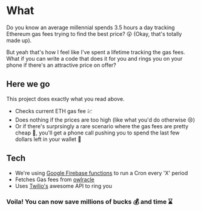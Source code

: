 # What

Do you know an average millennial spends 3.5 hours a day tracking Ethereum gas fees trying to find the best price? :astonished: (Okay, that's totally made up).

But yeah that's how I feel like I've spent a lifetime tracking the gas fees. What if you can write a code that does it for you and rings you on your phone if there's an attractive price on offer?

## Here we go
This project does exactly what you read above.

- Checks current ETH gas fee :chart:
- Does nothing if the prices are too high (like what you'd do otherwise :cry:)
- Or if there's surprsingly a rare scenario where the gas fees are pretty cheap :money_mouth_face:, you'll get a phone call pushing you to spend the last few dollars left in your wallet :pouch: 

## Tech
- We're using [Google Firebase functions](https://firebase.google.com/docs/functions) to run a Cron every 'X' period
- Fetches Gas fees from [owlracle](https://owlracle.info/eth)
- Uses [Twilio's](https://www.twilio.com/docs/voice) awesome API to ring you

### Voila! You can now save millions of bucks :moneybag: and time :hourglass:

